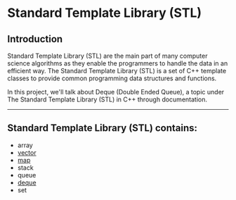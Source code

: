 # Standard Template Library (STL)

## Introduction
<p> Standard Template Library (STL) are the main part of many computer science algorithms as they enable the programmers to handle the data in an efficient way. The Standard Template Library (STL) is a set of C++ template classes to provide common programming data structures and functions.

In this project, we'll talk about Deque (Double Ended Queue), a topic under The Standard Template Library (STL) in C++ through documentation. </p>

<hr>

## Standard Template Library (STL) contains:
- array
- [vector](Vector)
- [map](Maps)
- stack
- queue
- [deque](Deque)
- set

